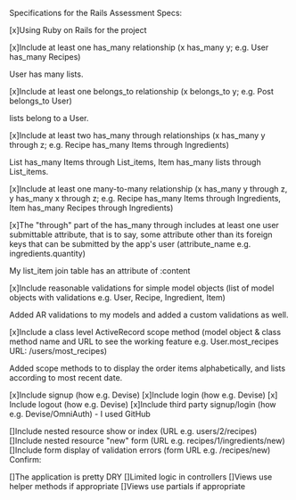 Specifications for the Rails Assessment
Specs:

 [x]Using Ruby on Rails for the project

 [x]Include at least one has_many relationship (x has_many y; e.g. User has_many Recipes)

   User has many lists.

 [x]Include at least one belongs_to relationship (x belongs_to y; e.g. Post belongs_to User)

   lists belong to a User.

 [x]Include at least two has_many through relationships (x has_many y through z; e.g. Recipe has_many Items through Ingredients)

   List has_many Items through List_items, Item has_many lists through List_items.

 [x]Include at least one many-to-many relationship (x has_many y through z, y has_many x through z; e.g. Recipe has_many Items through Ingredients, Item has_many Recipes through Ingredients)

 [x]The "through" part of the has_many through includes at least one user submittable attribute, that is to say, some attribute other than its foreign keys that can be submitted by the app's user (attribute_name e.g. ingredients.quantity)

   My list_item join table has an attribute of :content

 [x]Include reasonable validations for simple model objects (list of model objects with validations e.g. User, Recipe, Ingredient, Item)

   Added AR validations to my models and added a custom validations as well.

 [x]Include a class level ActiveRecord scope method (model object & class method name and URL to see the working feature e.g. User.most_recipes URL: /users/most_recipes)
 
   Added scope methods to to display the order items alphabetically, and lists according to most recent date.

 [x]Include signup (how e.g. Devise)
 [x]Include login (how e.g. Devise)
 [x] Include logout (how e.g. Devise)
 [x]Include third party signup/login (how e.g. Devise/OmniAuth) - I used GitHub

 []Include nested resource show or index (URL e.g. users/2/recipes)
 []Include nested resource "new" form (URL e.g. recipes/1/ingredients/new)
 []Include form display of validation errors (form URL e.g. /recipes/new)
Confirm:

 []The application is pretty DRY
 []Limited logic in controllers
 []Views use helper methods if appropriate
 []Views use partials if appropriate
